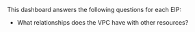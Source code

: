 This dashboard answers the following questions for each EIP:

- What relationships does the VPC have with other resources?
